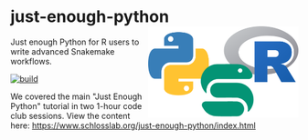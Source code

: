 # just-enough-python  <img src="images/python-snakemake-r-logos-horiz.png" align="right" height="160px" alt="The Python, R, and Snakemake logos linked together.">

Just enough Python for R users to write advanced Snakemake workflows.

[![build](https://github.com/SchlossLab/just-enough-python/actions/workflows/build.yml/badge.svg)](https://github.com/SchlossLab/just-enough-python/actions/workflows/build.yml)

We covered the main "Just Enough Python" tutorial in two 1-hour code club sessions. View the content here: <https://www.schlosslab.org/just-enough-python/index.html>
